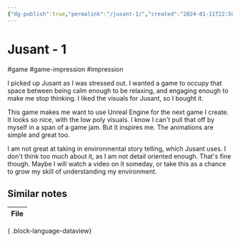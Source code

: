 ```yaml
---
{"dg-publish":true,"permalink":"/jusant-1/","created":"2024-01-11T22:50:54.809+09:00","updated":"2024-01-11T22:58:55.068+09:00"}
---
```


# Jusant - 1

#game #game-impression #impression 

I picked up Jusant as I was stressed out. I wanted a game to occupy that space between being calm enough to be relaxing, and engaging enough to make me stop thinking. I liked the visuals for Jusant, so I bought it.

This game makes me want to use Unreal Engine for the next game I create. It looks so nice, with the low poly visuals. I know I can't pull that off by myself in a span of a game jam. But it inspires me. The animations are simple and great too.

I am not great at taking in environmental story telling, which Jusant uses. I don't think too much about it, as I am not detail oriented enough. That's fine though. Maybe I will watch a video on it someday, or take this as a chance to grow my skill of understanding my environment.

## Similar notes

| File |
| ---- |

{ .block-language-dataview}
